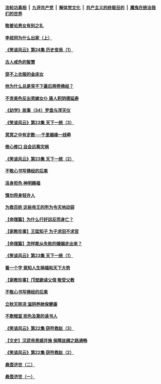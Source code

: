 ####  [法轮功真相](../../../../basic/blob/master/README.md?t=08160401) &nbsp;|&nbsp; [九评共产党](../../../../9ping.md/blob/master/README.md?t=08160401) &nbsp;|&nbsp; [解体党文化](../../../../jtdwh.md/blob/master/README.md?t=08160401)  &nbsp;|&nbsp; [共产主义的终极目的](../../../../gczydzjmd.md/blob/master/README.md?t=08160401) &nbsp;|&nbsp; [魔鬼在统治我们的世界](../../../../mgztzwmdsj.md/blob/master/README.md?t=08160401) 

#### [敬姜论男女有别之礼](../pages/prog647/a102645258.md?t=08160401) 

#### [李叔同为什么出家（上）](../pages/prog647/a102645242.md?t=08160401) 

#### [《笑谈风云》第24集 历史变局（1）](../pages/prog647/a102645211.md?t=08160401) 

#### [古人戒色的智慧](../pages/prog647/a102644639.md?t=08160401) 

#### [穿不上衣服的金床女](../pages/prog647/a102644620.md?t=08160401) 

#### [他为什么总是背不下最后两卷佛经？](../pages/prog647/a102644587.md?t=08160401) 

#### [不贪美色反出资嫁女仆 唐人积阴德延寿](../pages/prog647/a102643957.md?t=08160401) 

#### [《幼学》故事（34）罗盘与浑天仪](../pages/prog647/a102643951.md?t=08160401) 

#### [《笑谈风云》第23集 天下一统（3）](../pages/prog647/a102643937.md?t=08160401) 

#### [冥冥之中有定数──千里姻缘一线牵](../pages/prog647/a102643074.md?t=08160401) 

#### [修心修口 自会远离灾祸](../pages/prog647/a102643036.md?t=08160401) 

#### [《笑谈风云》第23集 天下一统（2）](../pages/prog647/a102643014.md?t=08160401) 

#### [不敬心书写佛经的后果](../pages/prog647/a102642368.md?t=08160401) 

#### [洁身拒色 神明赐福](../pages/prog647/a102642363.md?t=08160401) 

#### [慎勿将身轻许人](../pages/prog647/a102642222.md?t=08160401) 

#### [为救百姓 这些帝王的所为令天地动容](../pages/prog647/a102642052.md?t=08160401) 

#### [【命理篇】为什么行好运反而身亡？](../pages/prog647/a102641592.md?t=08160401) 

#### [【家教珍事】王猛知子 为子求田不求官](../pages/prog647/a102641580.md?t=08160401) 

#### [【命理篇】怎样能从失败的婚姻走出来？](../pages/prog647/a102640802.md?t=08160401) 

#### [《笑谈风云》第23集 天下一统（1）](../pages/prog647/a102640791.md?t=08160401) 

#### [看一个字 竟知人生祸福和天下大势](../pages/prog647/a102640137.md?t=08160401) 

#### [【家教珍事】邝埜跪读父信 敬受父教](../pages/prog647/a102640131.md?t=08160401) 

#### [不敬心书写佛经的后果](../pages/prog647/a102639970.md?t=08160401) 

#### [立秋天转凉 滋阴养肺保健康](../pages/prog647/a102639236.md?t=08160401) 

#### [不欺暗室 拒色及第的读书人](../pages/prog647/a102639223.md?t=08160401) 

#### [《笑谈风云》第22集 窃符救赵（3）](../pages/prog647/a102639213.md?t=08160401) 

#### [【文史】汉武帝恩威并施 保障丝绸之路通畅](../pages/prog647/a102638665.md?t=08160401) 

#### [《笑谈风云》第22集 窃符救赵（2）](../pages/prog647/a102638635.md?t=08160401) 

#### [悬壶济世（二）](../pages/prog647/a102637876.md?t=08160401) 

#### [悬壶济世（一）](../pages/prog647/a102637864.md?t=08160401) 

